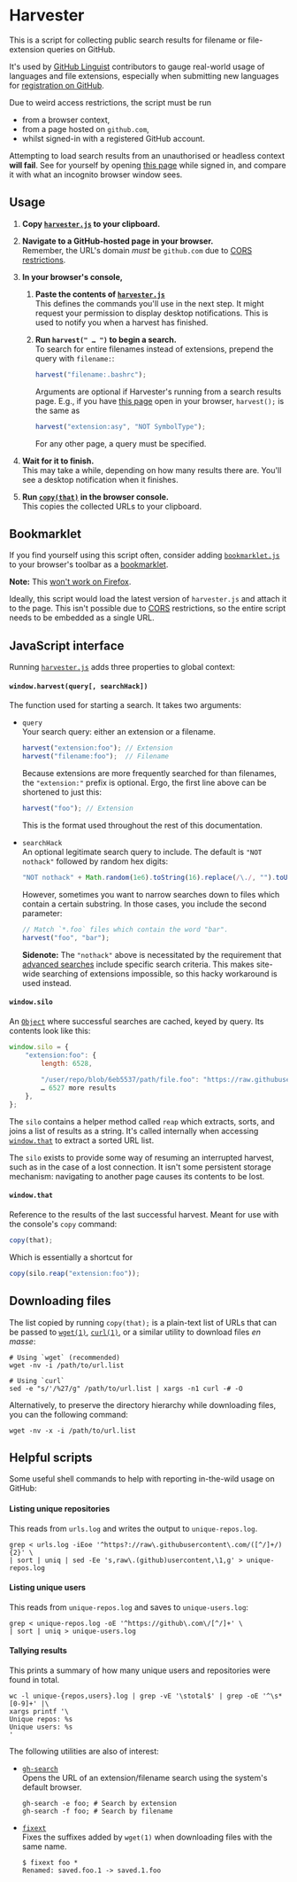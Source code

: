Harvester
=========

This is a script for collecting public search results for filename or file-extension queries on GitHub.

It's used by [GitHub Linguist](https://github.com/github/linguist) contributors to gauge real-world usage of languages and file extensions, especially when submitting new languages for [registration on GitHub](https://github.com/github/linguist/blob/master/CONTRIBUTING.md).

Due to weird access restrictions, the script must be run

* from a browser context,
* from a page hosted on `github.com`,
* whilst signed-in with a registered GitHub account.

Attempting to load search results from an unauthorised or headless context **will fail**.
See for yourself by opening [this page](https://github.com/search?q=extension%3Ajs+NOT+nothack&type=Code) while signed in, and compare it with what an incognito browser window sees.


Usage
-----

1. **Copy [`harvester.js`][] to your clipboard.**

2. **Navigate to a GitHub-hosted page in your browser.**  
Remember, the URL's domain *must* be `github.com` due to [CORS restrictions][CORS].

3. **In your browser's console,**

	1.	**Paste the contents of [`harvester.js`][]**  
		This defines the commands you'll use in the next step.
		It might request your permission to display desktop notifications.
		This is used to notify you when a harvest has finished.
	
	2.	**Run `harvest(" … ")` to begin a search.**  
		To search for entire filenames instead of extensions, prepend the query with `filename:`:
		~~~js
		harvest("filename:.bashrc");
		~~~
		Arguments are optional if Harvester's running from a search results page.
		E.g., if you have [this page](https://github.com/search?q=extension%3Aasy+NOT+SymbolType&type=Code) open in your browser, `harvest();` is the same as  
		~~~js
		harvest("extension:asy", "NOT SymbolType");
		~~~
		For any other page, a query must be specified.

4. **Wait for it to finish.**  
This may take a while, depending on how many results there are.
You'll see a desktop notification when it finishes.

5. **Run [`copy(that)`][that] in the browser console.**  
This copies the collected URLs to your clipboard.


Bookmarklet
-----------

If you find yourself using this script often, consider adding [`bookmarklet.js`][] to your browser's toolbar as a [bookmarklet](https://en.wikipedia.org/wiki/Bookmarklet).

**Note:** This [won't work on Firefox](https://blog.github.com/2013-04-19-content-security-policy/#bookmarklets).

Ideally, this script would load the latest version of `harvester.js` and attach it to the page.
This isn't possible due to [CORS][] restrictions, so the entire script needs to be embedded as a single URL.


JavaScript interface
--------------------
Running [`harvester.js`][] adds three properties to global context:


#### `window.harvest(query[, searchHack])`
The function used for starting a search. It takes two arguments:

*	`query`  
	Your search query: either an extension or a filename.

	~~~js
	harvest("extension:foo"); // Extension
	harvest("filename:foo");  // Filename
	~~~

	Because extensions are more frequently searched for than filenames,
	the `"extension:"` prefix is optional. Ergo, the first line above
	can be shortened to just this:

	~~~js
	harvest("foo"); // Extension
	~~~
	
	This is the format used throughout the rest of this documentation.

*	`searchHack`  
	An optional legitimate search query to include.
	The default is `"NOT nothack"` followed by random hex digits:

	~~~js
	"NOT nothack" + Math.random(1e6).toString(16).replace(/\./, "").toUpperCase();
	~~~
	
	However, sometimes you want to narrow searches down to files which contain a
	certain substring. In those cases, you include the second parameter:
	
	~~~js
	// Match `*.foo` files which contain the word "bar".
	harvest("foo", "bar");
	~~~
	
	**Sidenote:** The `"nothack"` above is necessitated by the requirement that
	[advanced searches](https://github.com/search/advanced) include specific search
	criteria. This makes site-wide searching of extensions impossible, so this hacky
	workaround is used instead.



#### `window.silo`
An [`Object`][] where successful searches are cached, keyed by query. Its contents look like this:

~~~js
window.silo = {
	"extension:foo": {
		length: 6528,
		
		"/user/repo/blob/6eb5537/path/file.foo": "https://raw.githubusercontent.com/…",
		… 6527 more results
	},
};
~~~

The `silo` contains a helper method called `reap` which extracts, sorts, and joins a list of results as a string.
It's called internally when accessing [`window.that`][that] to extract a sorted URL list.

The `silo` exists to provide some way of resuming an interrupted harvest, such as in the case of a lost connection.
It isn't some persistent storage mechanism: navigating to another page causes its contents to be lost.


#### `window.that`
Reference to the results of the last successful harvest.
Meant for use with the console's `copy` command:

~~~js
copy(that);
~~~

Which is essentially a shortcut for

~~~js
copy(silo.reap("extension:foo"));
~~~



Downloading files
-----------------

The list copied by running `copy(that);` is a plain-text list of URLs that can be passed to
[`wget(1)`](https://linux.die.net/man/1/wget),
[`curl(1)`](https://linux.die.net/man/1/curl),
or a similar utility to download files *en masse*:

~~~shell
# Using `wget` (recommended)
wget -nv -i /path/to/url.list

# Using `curl`
sed -e "s/'/%27/g" /path/to/url.list | xargs -n1 curl -# -O
~~~

Alternatively, to preserve the directory hierarchy while downloading files, you can the following command:
~~~shell
wget -nv -x -i /path/to/url.list
~~~

Helpful scripts
---------------

Some useful shell commands to help with reporting in-the-wild usage on GitHub:


#### Listing unique repositories
This reads from `urls.log` and writes the output to `unique-repos.log`.

~~~shell
grep < urls.log -iEoe '^https?://raw\.githubusercontent\.com/([^/]+/){2}' \
| sort | uniq | sed -Ee 's,raw\.(github)usercontent,\1,g' > unique-repos.log
~~~


#### Listing unique users
This reads from `unique-repos.log` and saves to `unique-users.log`:

~~~shell
grep < unique-repos.log -oE '^https://github\.com\/[^/]+' \
| sort | uniq > unique-users.log
~~~


#### Tallying results
This prints a summary of how many unique users and repositories were found in total.

~~~shell
wc -l unique-{repos,users}.log | grep -vE '\stotal$' | grep -oE '^\s*[0-9]+' |\
xargs printf '\
Unique repos: %s
Unique users: %s
'
~~~


The following utilities are also of interest:

*	[`gh-search`](https://github.com/Alhadis/.files/blob/master/bin/gh-search)  
	Opens the URL of an extension/filename search using the system's default browser.
	
	~~~shell
	gh-search -e foo; # Search by extension
	gh-search -f foo; # Search by filename
	~~~

*	[`fixext`](https://github.com/Alhadis/.files/blob/master/bin/fixext)  
	Fixes the suffixes added by `wget(1)` when downloading files with the same name.
	
	~~~console
	$ fixext foo *
	Renamed: saved.foo.1 -> saved.1.foo
	~~~


[`harvester.js`]: https://raw.githubusercontent.com/Alhadis/Harvester/master/harvester.js
[`bookmarklet.js`]: https://raw.githubusercontent.com/Alhadis/Harvester/master/bookmarklet.js
[CORS]: https://en.wikipedia.org/wiki/Cross-origin_resource_sharing
[that]: #windowthat
[`Object`]: https://developer.mozilla.org/en-US/docs/Web/JavaScript/Reference/Global_Objects/Object
